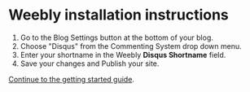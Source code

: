 # Weebly installation instructions

1. Go to the Blog Settings button at the bottom of your blog.
2. Choose "Disqus" from the Commenting System drop down menu.
3. Enter your shortname in the Weebly **Disqus Shortname** field.
4. Save your changes and Publish your site.

[Continue to the getting started guide](https://help.disqus.com/customer/portal/articles/1264625-getting-started).
